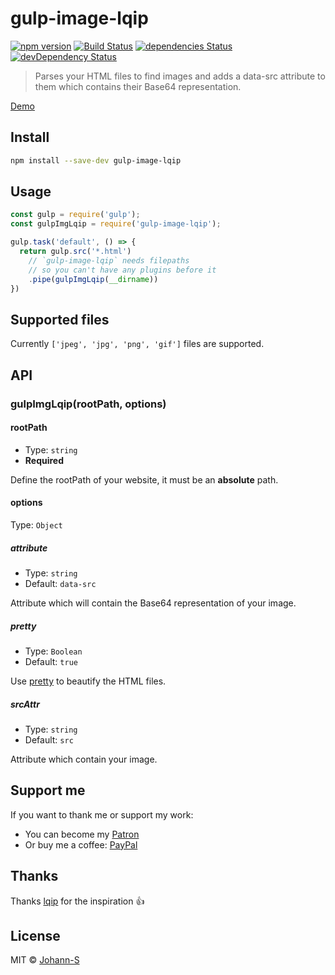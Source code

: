 # gulp-image-lqip

[![npm version](https://img.shields.io/npm/v/gulp-image-lqip.svg)](https://www.npmjs.com/package/gulp-image-lqip)
[![Build Status](https://travis-ci.org/Johann-S/gulp-image-lqip.svg?branch=master)](https://travis-ci.org/Johann-S/gulp-image-lqip)
[![dependencies Status](https://img.shields.io/david/Johann-S/gulp-image-lqip.svg)](https://david-dm.org/Johann-S/gulp-image-lqip)
[![devDependency Status](https://img.shields.io/david/dev/Johann-S/gulp-image-lqip.svg)](https://david-dm.org/Johann-S/gulp-image-lqip?type=dev)

> Parses your HTML files to find images and adds a data-src attribute to them which contains their Base64 representation.

[Demo](https://gulp-image-lqip.netlify.com/)

## Install

```sh
npm install --save-dev gulp-image-lqip
```

## Usage

```js
const gulp = require('gulp');
const gulpImgLqip = require('gulp-image-lqip');

gulp.task('default', () => {
  return gulp.src('*.html')
    // `gulp-image-lqip` needs filepaths
    // so you can't have any plugins before it
    .pipe(gulpImgLqip(__dirname))
})
```

## Supported files

Currently `['jpeg', 'jpg', 'png', 'gif']` files are supported.

## API

### gulpImgLqip(rootPath, options)

#### rootPath

* Type: `string`
* **Required**

Define the rootPath of your website, it must be an **absolute** path.

#### options

Type: `Object`

##### attribute

* Type: `string`
* Default: `data-src`

Attribute which will contain the Base64 representation of your image.

##### pretty

* Type: `Boolean`
* Default: `true`

Use [pretty](https://github.com/jonschlinkert/pretty) to beautify the HTML files.

##### srcAttr

* Type: `string`
* Default: `src`

Attribute which contain your image.

## Support me

If you want to thank me or support my work:

- You can become my [Patron](https://www.patreon.com/jservoire)
- Or buy me a coffee: [PayPal](https://www.paypal.me/jservoire)

## Thanks

Thanks [lqip](https://github.com/zouhir/lqip) for the inspiration :+1:

## License

MIT © [Johann-S](https://www.johann-servoire.fr/)

